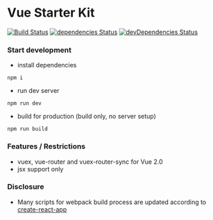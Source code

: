 # Vue Starter Kit
[![Build Status](https://travis-ci.org/xiaofan2406/vue-starter-kit.svg?branch=master)](https://travis-ci.org/xiaofan2406/vue-starter-kit) [![dependencies Status](https://david-dm.org/xiaofan2406/vue-starter-kit/status.svg)](https://david-dm.org/xiaofan2406/vue-starter-kit) [![devDependencies Status](https://david-dm.org/xiaofan2406/vue-starter-kit/dev-status.svg)](https://david-dm.org/xiaofan2406/vue-starter-kit?type=dev)


### Start development
- install dependencies
```
npm i
```

- run dev server
```
npm run dev
```

- build for production (build only, no server setup)
```
npm run build
```

### Features / Restrictions
- vuex, vue-router and vuex-router-sync for Vue 2.0
- jsx support only


### Disclosure
- Many scripts for webpack build process are updated according to [create-react-app](https://github.com/facebookincubator/create-react-app)
